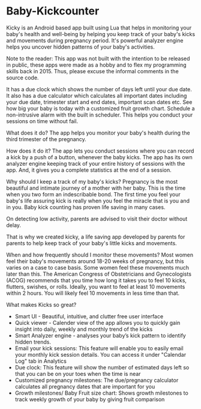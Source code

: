 # Baby-Kickcounter
Kicky is an Android based app built using Lua that helps in monitoring your baby's health and well-being by helping you keep track of your baby's kicks and movements during pregnancy period.  It's powerful analyzer engine helps you uncover hidden patterns of your baby's activities.

 Note to the reader:
 This app was not built with the intention to be released in public, these apps were made as a hobby and to flex my programming skills back in 2015. Thus, please excuse the informal comments in the source code.

It has a due clock which shows the number of days left until your due date.
It also has a due calculator which calculates all important dates including your due date, trimester start and end dates, important scan dates etc.
See how big your baby is today with a customized fruit growth chart.
Schedule a non-intrusive alarm with the built in scheduler. This helps you conduct your sessions on time without fail.

What does it do?
The app helps you monitor your baby's health during the third trimester of the pregnancy. 

How does it do it?
The app lets you conduct sessions where you can record a kick by a push of a button, whenever the baby kicks. The app has its own analyzer engine keeping track of your entire history of sessions with the app. And, it gives you a complete statistics at the end of a session.

Why should I keep a track of my baby's kicks?
Pregnancy is the most beautiful and intimate journey of a mother with her baby. This is the time when you two form an indescribable bond. The first time you feel your baby's life assuring kick is really when you feel the miracle that is you and in you. 
Baby kick counting has proven life saving in many cases. 

On detecting low activity, parents are advised to visit their doctor without delay.

That is why we created kicky, a life saving app developed by parents for parents to help keep track of your baby's little kicks and movements. 
  
When and how frequently should I monitor these movements?
Most women feel their baby's movements around 18-20 weeks of pregnancy, but this varies on a case to case basis. Some women feel these movements much later than this.
The American Congress of Obstetricians and Gynecologists (ACOG) recommends that you time how long it takes you to feel 10 kicks, flutters, swishes, or rolls. Ideally, you want to feel at least 10 movements within 2 hours. You will likely feel 10 movements in less time than that.

What makes Kicks so great?
- Smart UI - Beautiful, intuitive, and clutter free user interface
- Quick viewer - Calender view of the app allows you to quickly gain insight into daily, weekly and monthly trend of the kicks
- Smart Analyzer engine - analyses your baby’s kick pattern to identify hidden trends.
- Email your kick sessions: This feature will enable you to easily email your monthly kick session details. You can access it under "Calendar Log" tab in Analytics
- Due clock: This feature will show the number of estimated days left so that you can be on your toes when the time is near
- Customized pregnancy milestones: The due/pregnancy calculator calculates all pregnancy dates that are important for you
- Growth milestones/ Baby Fruit size chart: Shows growth milestones to track weekly growth of your baby by giving fruit comparison 